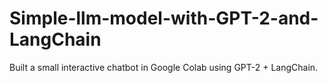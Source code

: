 # Simple-llm-model-with-GPT-2-and-LangChain
Built a small interactive chatbot in Google Colab using GPT-2 + LangChain. 
